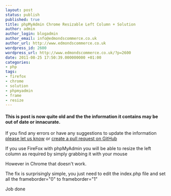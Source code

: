 ```yaml
---
layout: post
status: publish
published: true
title: phpMyAdmin Chrome Resizable Left Column + Solution
author: admin
author_login: blogadmin
author_email: info@edmondscommerce.co.uk
author_url: http://www.edmondscommerce.co.uk
wordpress_id: 2600
wordpress_url: http://www.edmondscommerce.co.uk/?p=2600
date: 2011-08-25 17:50:39.000000000 +01:00
categories:
- php
tags:
- firefox
- chrome
- solution
- phpmyadmin
- frame
- resize
---
```

<div class="oldpost"><h4>This is post is now quite old and the the information it contains may be out of date or innacurate.</h4>
<p>
If you find any errors or have any suggestions to update the information <a href="http://edmondscommerce.github.io/contact-us/index.html">please let us know</a>
or <a href="https://github.com/edmondscommerce/edmondscommerce.github.io">create a pull request on GitHub</a>
</p>
</div>
If you use FireFox with phpMyAdmin you will be able to resize the left column as required by simply grabbing it with your mouse

However in Chrome that doesn't work.

The fix is surprisingly simple, you just need to edit the index.php file and set all the frameborder="0" to  frameborder="1"

Job done
